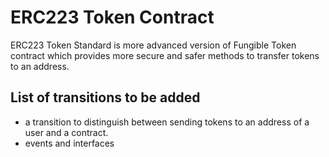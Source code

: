 # ERC223 Token Contract 

ERC223 Token Standard is more advanced version of Fungible Token contract which provides more secure and safer methods to transfer tokens to an address.

## List of transitions to be added

  * a transition to distinguish between sending tokens to an address of a user and a contract.
  * events and interfaces 

